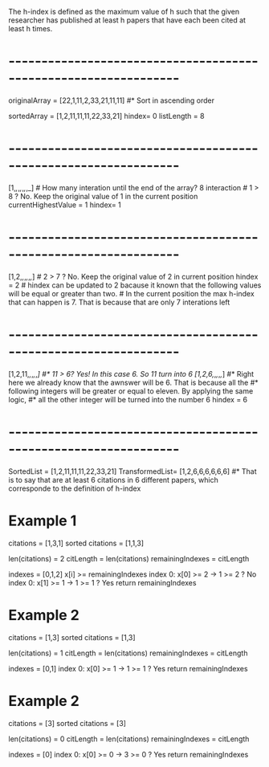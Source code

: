 The h-index is defined as the maximum value of h such that the given researcher 
has published at least h papers that have each been cited at least h times.


# ----------------------------------------------------------------
originalArray = [22,1,11,2,33,21,11,11]
    #* Sort in ascending order

sortedArray = [1,2,11,11,11,22,33,21]
hindex= 0
listLength = 8

# ----------------------------------------------------------------
[1,_,_,_,_,_,_,_]
    # How many interation until the end of the array? 8 interaction
    # 1 > 8 ? No. Keep the original value of 1 in the current position
currentHighestValue = 1 
hindex= 1

# ----------------------------------------------------------------
[1,2,_,_,_,_,_,_]
    # 2 > 7 ? No. Keep the original value of 2 in current position
hindex = 2
    # hindex can be updated to 2 bacause it known that the following values will be equal
        or greater than two.
    # In the current position the max h-index that can happen is 7.
        That is because that are only 7 interations left

# ----------------------------------------------------------------
[1,2,11,_,_,_,_,_]
    #* 11 > 6? Yes! In this case 6. So 11 turn into 6
[1,2,6,_,_,_,_,_]
    #* Right here we already know that the awnswer will be 6. That is because all the
    #* following integers will be greater or equal to eleven. By applying the same logic,
    #* all the other integer will be turned into the number 6
hindex = 6

# ----------------------------------------------------------------
SortedList = [1,2,11,11,11,22,33,21]
TransformedList= [1,2,6,6,6,6,6,6]
    #* That is to say that are at least 6 citations in 6 different papers, which 
        corresponde to the definition of h-index




# ##########################################################################################
# Example 1

citations = [1,3,1]
sorted citations = [1,1,3]

len(citations) = 2
citLength = len(citations)
remainingIndexes = citLength

indexes = [0,1,2]
x[i] >= remainingIndexes
index 0: x[0] >= 2  -> 1 >= 2 ? No
index 0: x[1] >= 1  -> 1 >= 1 ? Yes
return remainingIndexes


# Example 2

citations = [1,3]
sorted citations = [1,3]

len(citations) = 1
citLength = len(citations)
remainingIndexes = citLength

indexes = [0,1]
index 0: x[0] >= 1  -> 1 >= 1 ? Yes
return remainingIndexes


# Example 2

citations = [3]
sorted citations = [3]

len(citations) = 0
citLength = len(citations)
remainingIndexes = citLength

indexes = [0]
index 0: x[0] >= 0  -> 3 >= 0 ? Yes
return remainingIndexes
